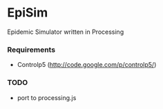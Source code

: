 EpiSim
======

Epidemic Simulator written in Processing


### Requirements
* Controlp5 (http://code.google.com/p/controlp5/)


### TODO
* port to processing.js
